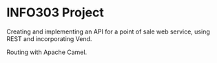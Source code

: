 # INFO303 Project
Creating and implementing an API for a point of sale web service, using REST and incorporating Vend.

Routing with Apache Camel.

